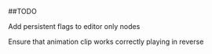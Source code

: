##TODO

Add persistent flags to editor only nodes

Ensure that animation clip works correctly playing in reverse